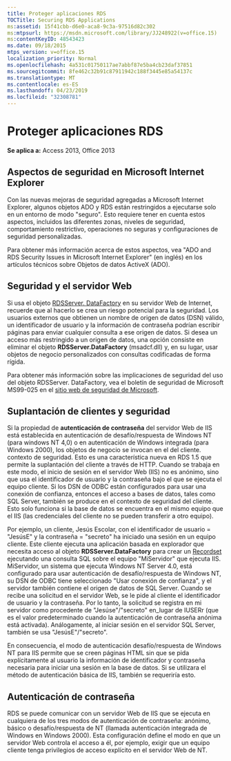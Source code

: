 ```yaml
---
title: Proteger aplicaciones RDS
TOCTitle: Securing RDS Applications
ms:assetid: 15f41cbb-d6e0-aca8-9c3a-97516d82c302
ms:mtpsurl: https://msdn.microsoft.com/library/JJ248922(v=office.15)
ms:contentKeyID: 48543423
ms.date: 09/18/2015
mtps_version: v=office.15
localization_priority: Normal
ms.openlocfilehash: 4a531c01750117ae7abbf87e5ba4cb23daf37851
ms.sourcegitcommit: 8fe462c32b91c87911942c188f3445e85a54137c
ms.translationtype: MT
ms.contentlocale: es-ES
ms.lasthandoff: 04/23/2019
ms.locfileid: "32308781"
---
```

# <a name="securing-rds-applications"></a>Proteger aplicaciones RDS

**Se aplica a:** Access 2013, Office 2013

## <a name="microsoft-internet-explorer-security-issues"></a>Aspectos de seguridad en Microsoft Internet Explorer

Con las nuevas mejoras de seguridad agregadas a Microsoft Internet Explorer, algunos objetos ADO y RDS están restringidos a ejecutarse solo en un entorno de modo "seguro". Esto requiere tener en cuenta estos aspectos, incluidos las diferentes zonas, niveles de seguridad, comportamiento restrictivo, operaciones no seguras y configuraciones de seguridad personalizadas.

Para obtener más información acerca de estos aspectos, vea "ADO and RDS Security Issues in Microsoft Internet Explorer" (en inglés) en los artículos técnicos sobre Objetos de datos ActiveX (ADO).

## <a name="security-and-your-web-server"></a>Seguridad y el servidor Web

Si usa el objeto [RDSServer. DataFactory](datafactory-object-rdsserver.md) en su servidor Web de Internet, recuerde que al hacerlo se crea un riesgo potencial para la seguridad. Los usuarios externos que obtienen un nombre de origen de datos (DSN) válido, un identificador de usuario y la información de contraseña podrían escribir páginas para enviar cualquier consulta a ese origen de datos. Si desea un acceso más restringido a un origen de datos, una opción consiste en eliminar el objeto **RDSServer.DataFactory** (msadcf.dll) y, en su lugar, usar objetos de negocio personalizados con consultas codificadas de forma rígida.

Para obtener más información sobre las implicaciones de seguridad del uso del objeto RDSServer. DataFactory, vea el boletín de seguridad de Microsoft MS99-025 en el [sitio web de seguridad de Microsoft](https://www.microsoft.com/en-us/security/default.aspx).

## <a name="client-impersonation-and-security"></a>Suplantación de clientes y seguridad

Si la propiedad de **autenticación de contraseña** del servidor Web de IIS está establecida en autenticación de desafío/respuesta de Windows NT (para windows NT 4,0) o en autenticación de Windows integrada (para Windows 2000), los objetos de negocio se invocan en el del cliente. contexto de seguridad. Esto es una característica nueva en RDS 1.5 que permite la suplantación del cliente a través de HTTP. Cuando se trabaja en este modo, el inicio de sesión en el servidor Web (IIS) no es anónimo, sino que usa el identificador de usuario y la contraseña bajo el que se ejecuta el equipo cliente. Si los DSN de ODBC están configurados para usar una conexión de confianza, entonces el acceso a bases de datos, tales como SQL Server, también se produce en el contexto de seguridad del cliente. Esto solo funciona si la base de datos se encuentra en el mismo equipo que el IIS (las credenciales del cliente no se pueden transferir a otro equipo).

Por ejemplo, un cliente, Jesús Escolar, con el identificador de usuario = "JesúsE" y la contraseña = "secreto" ha iniciado una sesión en un equipo cliente. Este cliente ejecuta una aplicación basada en explorador que necesita acceso al objeto **RDSServer.DataFactory** para crear un [Recordset](recordset-object-ado.md) ejecutando una consulta SQL sobre el equipo "MiServidor" que ejecuta IIS. MiServidor, un sistema que ejecuta Windows NT Server 4.0, está configurado para usar autenticación de desafío/respuesta de Windows NT, su DSN de ODBC tiene seleccionado "Usar conexión de confianza", y el servidor también contiene el origen de datos de SQL Server. Cuando se recibe una solicitud en el servidor Web, se le pide al cliente el identificador de usuario y la contraseña. Por lo tanto, la solicitud se registra en mi servidor como procedente de "Jesúse"/"secreto" en\_lugar de IUSERr (que es el valor predeterminado cuando la autenticación de contraseña anónima está activada). Análogamente, al iniciar sesión en el servidor SQL Server, también se usa "JesúsE"/"secreto".

En consecuencia, el modo de autenticación desafío/respuesta de Windows NT para IIS permite que se creen páginas HTML sin que se pida explícitamente al usuario la información de identificador y contraseña necesaria para iniciar una sesión en la base de datos. Si se utilizara el método de autenticación básica de IIS, también se requeriría esto.

## <a name="password-authentication"></a>Autenticación de contraseña

RDS se puede comunicar con un servidor Web de IIS que se ejecuta en cualquiera de los tres modos de autenticación de contraseña: anónimo, básico o desafío/respuesta de NT (llamada autenticación integrada de Windows en Windows 2000). Esta configuración define el modo en que un servidor Web controla el acceso a él, por ejemplo, exigir que un equipo cliente tenga privilegios de acceso explícito en el servidor Web de NT.

